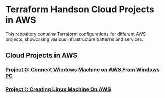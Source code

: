 # Terraform Handson Cloud Projects in AWS

This repository contains Terraform configurations for different AWS projects, showcasing various infrastructure patterns and services.

## Cloud Projects in AWS

### [Project 0: Connect Windows Machine on AWS From Windows PC](./project-0_connect-to-windows-instance-on-aws-from-windows-pc)

### [Project 1: Creating Linux Machine On AWS](./project-1_creating-linux-server-on-aws)